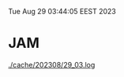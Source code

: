 Tue Aug 29 03:44:05 EEST 2023
# JAM
<a href='./cache/202308/29_03.log'>./cache/202308/29_03.log</a>
